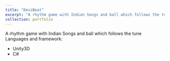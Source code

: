 ```yaml
---
title: "DesiBeat"
excerpt: "A rhythm game with Indian Songs and ball which follows the tune"
collection: portfolio
---
```


A rhythm game with Indian Songs and ball which follows the tune
Languages and framework:

<ul>
<li>Unity3D</li>
<li>C#</li>
</ul>
